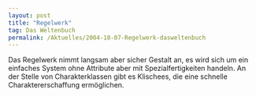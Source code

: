 ```yaml
---
layout: post
title: "Regelwerk"
tag: Das Weltenbuch
permalink: /Aktuelles/2004-10-07-Regelwerk-dasweltenbuch
---
```


Das Regelwerk nimmt langsam aber sicher Gestalt an, es wird sich um ein einfaches System ohne Attribute aber mit Spezialfertigkeiten handeln. An der Stelle von Charakterklassen gibt es Klischees, die eine schnelle Charaktererschaffung ermöglichen.


